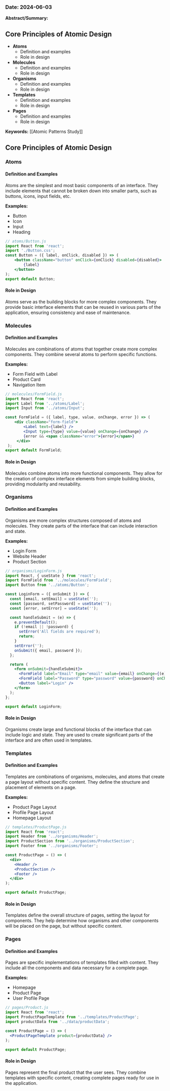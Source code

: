 ### Date: 2024-06-03

**Abstract/Summary:**
## Core Principles of Atomic Design

- **Atoms**
    - Definition and examples
    - Role in design
- **Molecules**
    - Definition and examples
    - Role in design
- **Organisms**
    - Definition and examples
    - Role in design
- **Templates**
    - Definition and examples
    - Role in design
- **Pages**
    - Definition and examples
    - Role in design
	
**Keywords:** [[Atomic Patterns Study]]

## Core Principles of Atomic Design

### Atoms

#### Definition and Examples

Atoms are the simplest and most basic components of an interface. They include elements that cannot be broken down into smaller parts, such as buttons, icons, input fields, etc.

**Examples:**

- Button
- Icon
- Input
- Heading

```jsx
// atoms/Button.js
import React from 'react';
import './Button.css';
const Button = ({ label, onClick, disabled }) => (
	<button className="button" onClick={onClick} disabled={disabled}>     
		{label}   
	</button> 
);  
export default Button;
```

#### Role in Design

Atoms serve as the building blocks for more complex components. They provide basic interface elements that can be reused in various parts of the application, ensuring consistency and ease of maintenance.

### Molecules

#### Definition and Examples

Molecules are combinations of atoms that together create more complex components. They combine several atoms to perform specific functions.

**Examples:**

- Form Field with Label
- Product Card
- Navigation Item

```jsx
// molecules/FormField.js 
import React from 'react'; 
import Label from '../atoms/Label'; 
import Input from '../atoms/Input';  

const FormField = ({ label, type, value, onChange, error }) => (   
	<div className="form-field">     
		<Label text={label} />     
		<Input type={type} value={value} onChange={onChange} />
		{error && <span className="error">{error}</span>}   
	 </div> 
 );  
export default FormField;
```

#### Role in Design

Molecules combine atoms into more functional components. They allow for the creation of complex interface elements from simple building blocks, providing modularity and reusability.

### Organisms

#### Definition and Examples

Organisms are more complex structures composed of atoms and molecules. They create parts of the interface that can include interaction and state.

**Examples:**

- Login Form
- Website Header
- Product Section

```jsx
// organisms/LoginForm.js
import React, { useState } from 'react';
import FormField from '../molecules/FormField';
import Button from '../atoms/Button';

const LoginForm = ({ onSubmit }) => {
  const [email, setEmail] = useState('');
  const [password, setPassword] = useState('');
  const [error, setError] = useState('');

  const handleSubmit = (e) => {
    e.preventDefault();
    if (!email || !password) {
      setError('All fields are required');
      return;
    }
    setError('');
    onSubmit({ email, password });
  };

  return (
    <form onSubmit={handleSubmit}>
      <FormField label="Email" type="email" value={email} onChange={(e) => setEmail(e.target.value)} error={error} />
      <FormField label="Password" type="password" value={password} onChange={(e) => setPassword(e.target.value)} error={error} />
      <Button label="Login" />
    </form>
  );
};

export default LoginForm;
```

#### Role in Design

Organisms create large and functional blocks of the interface that can include logic and state. They are used to create significant parts of the interface and are often used in templates.

### Templates

#### Definition and Examples

Templates are combinations of organisms, molecules, and atoms that create a page layout without specific content. They define the structure and placement of elements on a page.

**Examples:**

- Product Page Layout
- Profile Page Layout
- Homepage Layout

```jsx
// templates/ProductPage.js
import React from 'react';
import Header from '../organisms/Header';
import ProductSection from '../organisms/ProductSection';
import Footer from '../organisms/Footer';

const ProductPage = () => (
  <div>
    <Header />
    <ProductSection />
    <Footer />
  </div>
);

export default ProductPage;
```

#### Role in Design

Templates define the overall structure of pages, setting the layout for components. They help determine how organisms and other components will be placed on the page, but without specific content.

### Pages

#### Definition and Examples

Pages are specific implementations of templates filled with content. They include all the components and data necessary for a complete page.

**Examples:**

- Homepage
- Product Page
- User Profile Page

```jsx
// pages/Product.js
import React from 'react';
import ProductPageTemplate from '../templates/ProductPage';
import productData from '../data/productData';

const ProductPage = () => (
  <ProductPageTemplate product={productData} />
);

export default ProductPage;
```

#### Role in Design

Pages represent the final product that the user sees. They combine templates with specific content, creating complete pages ready for use in the application.
